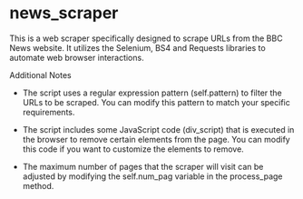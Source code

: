# news_scraper
This is a web scraper specifically designed to scrape URLs from the BBC News website. It utilizes the Selenium, BS4 and Requests libraries to automate web browser interactions.

Additional Notes

- The script uses a regular expression pattern (self.pattern) to filter the URLs to be scraped. You can modify this pattern to match your specific requirements.

- The script includes some JavaScript code (div_script) that is executed in the browser to remove certain elements from the page. You can modify this code if you want to customize the elements to remove.

- The maximum number of pages that the scraper will visit can be adjusted by modifying the self.num_pag variable in the process_page method.

